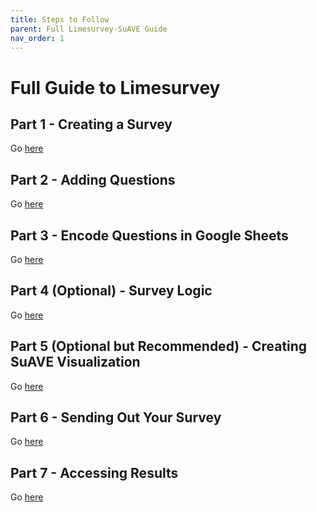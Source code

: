 ```yaml
---
title: Steps to Follow
parent: Full Limesurvey-SuAVE Guide
nav_order: 1
---
```


# Full Guide to Limesurvey

## Part 1 - Creating a Survey

Go [here](https://suave-ucsd.github.io/limesurvey_documentation/step_1_creating_survey.html)

## Part 2 - Adding Questions

Go [here](https://suave-ucsd.github.io/limesurvey_documentation/step_2_adding_questions.html)


## Part 3 - Encode Questions in Google Sheets

Go [here](https://suave-ucsd.github.io/limesurvey_documentation/step_3_encode_questions.html)

## Part 4 (Optional) - Survey Logic

Go [here](https://suave-ucsd.github.io/limesurvey_documentation/step_4_survey_logic.html)

## Part 5 (Optional but Recommended) - Creating SuAVE Visualization

Go [here](https://suave-ucsd.github.io/limesurvey_documentation/step_5_suave_visualization.html)


## Part 6 - Sending Out Your Survey

Go [here](https://suave-ucsd.github.io/limesurvey_documentation/step_6_sending_survey.html)

## Part 7 - Accessing Results

Go [here](https://suave-ucsd.github.io/limesurvey_documentation/step_7_accessing_results.html)



